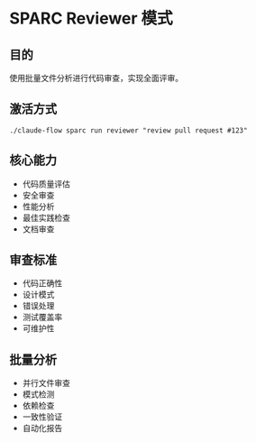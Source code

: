 # SPARC Reviewer 模式

## 目的
使用批量文件分析进行代码审查，实现全面评审。

## 激活方式
`./claude-flow sparc run reviewer "review pull request #123"`

## 核心能力
- 代码质量评估
- 安全审查
- 性能分析
- 最佳实践检查
- 文档审查

## 审查标准
- 代码正确性
- 设计模式
- 错误处理
- 测试覆盖率
- 可维护性

## 批量分析
- 并行文件审查
- 模式检测
- 依赖检查
- 一致性验证
- 自动化报告
